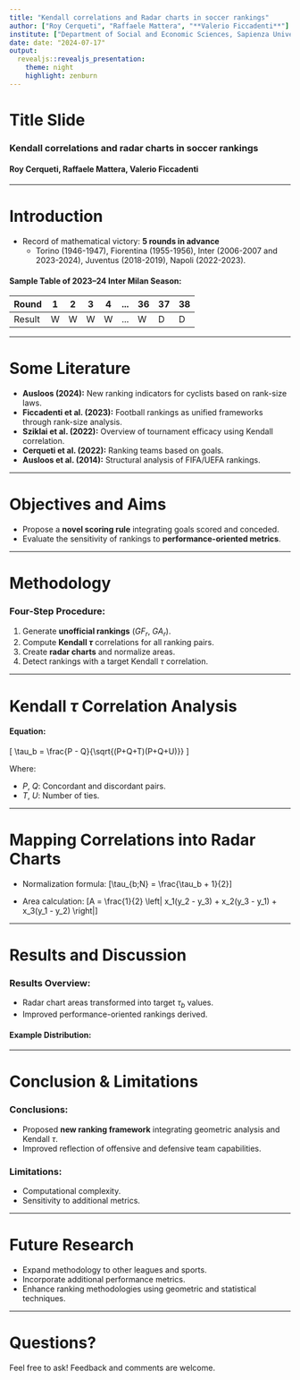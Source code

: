 ```yaml
---
title: "Kendall correlations and Radar charts in soccer rankings"
author: ["Roy Cerqueti", "Raffaele Mattera", "**Valerio Ficcadenti**"]
institute: ["Department of Social and Economic Sciences, Sapienza University of Rome, Italy", "GRANEM, University of Angers, France", "School of Business, London South Bank University, United Kingdom"]
date: date: "2024-07-17"
output:
  revealjs::revealjs_presentation:
    theme: night
    highlight: zenburn
---
```


# Title Slide

### Kendall correlations and radar charts in soccer rankings

#### Roy Cerqueti, Raffaele Mattera, **Valerio Ficcadenti**

---

# Introduction

- Record of mathematical victory: **5 rounds in advance**
  - Torino (1946-1947), Fiorentina (1955-1956), Inter (2006-2007 and 2023-2024), Juventus (2018-2019), Napoli (2022-2023).

#### Sample Table of 2023–24 Inter Milan Season:

| Round  | 1 | 2 | 3 | 4 | ... | 36 | 37 | 38 |
|--------|---|---|---|---|-----|----|----|----|
| Result | W | W | W | W | ... | W  | D  | D  |

---

# Some Literature

- **Ausloos (2024):** New ranking indicators for cyclists based on rank-size laws.
- **Ficcadenti et al. (2023):** Football rankings as unified frameworks through rank-size analysis.
- **Sziklai et al. (2022):** Overview of tournament efficacy using Kendall correlation.
- **Cerqueti et al. (2022):** Ranking teams based on goals.
- **Ausloos et al. (2014):** Structural analysis of FIFA/UEFA rankings.

---

# Objectives and Aims

- Propose a **novel scoring rule** integrating goals scored and conceded.
- Evaluate the sensitivity of rankings to **performance-oriented metrics**.

---

# Methodology

### Four-Step Procedure:

1. Generate **unofficial rankings** ($GF_r$, $GA_r$).
2. Compute **Kendall $\tau$** correlations for all ranking pairs.
3. Create **radar charts** and normalize areas.
4. Detect rankings with a target Kendall $\tau$ correlation.

---

# Kendall $\tau$ Correlation Analysis

#### Equation:

\[
\tau_b = \frac{P - Q}{\sqrt{(P+Q+T)(P+Q+U)}}
\]

Where:
- $P$, $Q$: Concordant and discordant pairs.
- $T$, $U$: Number of ties.

---

# Mapping Correlations into Radar Charts

- Normalization formula:
  \[\tau_{b;N} = \frac{\tau_b + 1}{2}\]

- Area calculation:
  \[A = \frac{1}{2} \left| x_1(y_2 - y_3) + x_2(y_3 - y_1) + x_3(y_1 - y_2) \right|\]

---

# Results and Discussion

### Results Overview:
- Radar chart areas transformed into target $\tau_b$ values.
- Improved performance-oriented rankings derived.

#### Example Distribution:

---

# Conclusion & Limitations

### Conclusions:

- Proposed **new ranking framework** integrating geometric analysis and Kendall $\tau$.
- Improved reflection of offensive and defensive team capabilities.

### Limitations:

- Computational complexity.
- Sensitivity to additional metrics.

---

# Future Research

- Expand methodology to other leagues and sports.
- Incorporate additional performance metrics.
- Enhance ranking methodologies using geometric and statistical techniques.

---

# Questions?

Feel free to ask! Feedback and comments are welcome.
